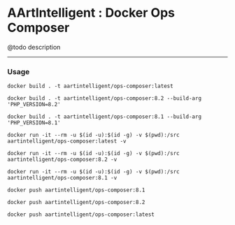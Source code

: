 # AArtIntelligent : Docker Ops Composer

@todo description

---

### Usage

```shell
docker build . -t aartintelligent/ops-composer:latest
```

```shell
docker build . -t aartintelligent/ops-composer:8.2 --build-arg 'PHP_VERSION=8.2'
```

```shell
docker build . -t aartintelligent/ops-composer:8.1 --build-arg 'PHP_VERSION=8.1'
```

```shell
docker run -it --rm -u $(id -u):$(id -g) -v $(pwd):/src aartintelligent/ops-composer:latest -v
```

```shell
docker run -it --rm -u $(id -u):$(id -g) -v $(pwd):/src aartintelligent/ops-composer:8.2 -v
```

```shell
docker run -it --rm -u $(id -u):$(id -g) -v $(pwd):/src aartintelligent/ops-composer:8.1 -v
```

```shell
docker push aartintelligent/ops-composer:8.1
```

```shell
docker push aartintelligent/ops-composer:8.2
```

```shell
docker push aartintelligent/ops-composer:latest
```
